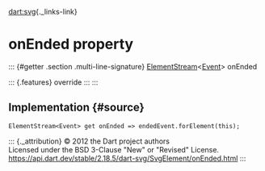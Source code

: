 [dart:svg](../../dart-svg/dart-svg-library){._links-link}

onEnded property
================

::: {#getter .section .multi-line-signature}
[ElementStream](../../dart-html/elementstream-class)\<[Event](../../dart-html/event-class)\>
onEnded

::: {.features}
override
:::
:::

Implementation {#source}
--------------

``` {.language-dart data-language="dart"}
ElementStream<Event> get onEnded => endedEvent.forElement(this);
```

::: {._attribution}
© 2012 the Dart project authors\
Licensed under the BSD 3-Clause \"New\" or \"Revised\" License.\
<https://api.dart.dev/stable/2.18.5/dart-svg/SvgElement/onEnded.html>
:::
